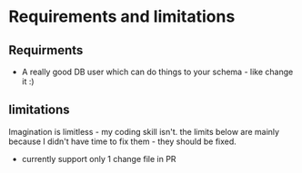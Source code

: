 # Requirements and limitations

## Requirments
 - A really good DB user which can do things to your schema - like change it :)

## limitations
Imagination is limitless - my coding skill isn't.
the limits below are mainly because I didn't have time to fix them - they should be fixed.

 - currently support only 1 change file in PR 
